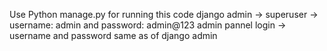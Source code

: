 Use Python manage.py for running this code
django admin -> superuser -> username: admin and password: admin@123
admin pannel login -> username and password same as of django admin
